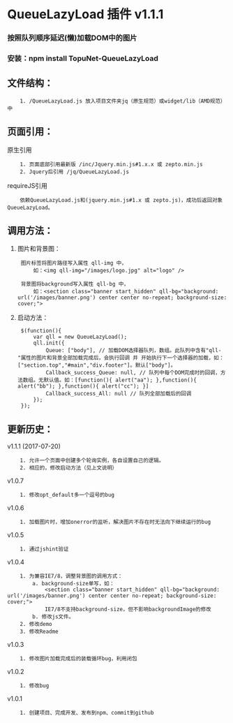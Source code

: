 # QueueLazyLoad 插件 v1.1.1
### 按照队列顺序延迟(懒)加载DOM中的图片
### 安装：npm install TopuNet-QueueLazyLoad

文件结构：
-------------
		1. /QueueLazyLoad.js 放入项目文件夹jq（原生规范）或widget/lib（AMD规范）中

页面引用：
-------------

原生引用

        1. 页面底部引用最新版 /inc/Jquery.min.js#1.x.x 或 zepto.min.js
		2. Jquery后引用 /jq/QueueLazyLoad.js

requireJS引用

        依赖QueueLazyLoad.js和(jquery.min.js#1.x 或 zepto.js)，成功后返回对象QueueLazyLoad。

调用方法：
--------------

1. 图片和背景图：

		图片标签将图片路径写入属性 qll-img 中，
			如：<img qll-img="/images/logo.jpg" alt="logo" />

		背景图将background写入属性 qll-bg 中，
			如：<section class="banner start_hidden" qll-bg="background: url('/images/banner.png') center center no-repeat; background-size: cover;">


2. 启动方法：

		$(function(){
			var qll = new QueueLazyLoad();
			qll.init({
	            Queue: ["body"], // 加载DOM选择器队列，数组。此队列中含有"qll-"属性的图片和背景全部加载完成后，会执行回调 并 开始执行下一个选择器的加载，如：["section.top","#main","div.footer"]。默认["body"]。
	            Callback_success_Queue: null, // 队列中每个DOM完成时的回调，方法数组。无默认值。如：[function(){ alert("aa"); },function(){ alert("bb"); },function(){ alert("cc"); }]
	            Callback_success_All: null // 队列全部加载后的回调
	        });
		});


更新历史：
-------------
v1.1.1 (2017-07-20)

		1. 允许一个页面中创建多个轮询实例，各自设置自己的逻辑。
		2. 相应的，修改启动方法（见上文说明）
		
v1.0.7

		1. 修改opt_default多一个逗号的bug
		
v1.0.6

		1. 加载图片时，增加onerror的监听，解决图片不存在时无法向下继续运行的bug
		
v1.0.5

		1. 通过jshint验证
		
v1.0.4

		1. 为兼容IE7/8，调整背景图的调用方式：
			a. background-size单写，如：
				<section class="banner start_hidden" qll-bg="background: url('/images/banner.png') center center no-repeat; background-size: cover;">
				IE7/8不支持background-size，但不影响backgroundImage的修改
			b. 修改js文件。
		2. 修改demo
		3. 修改Readme

v1.0.3

		1. 修改图片加载完成后的装载循环bug，利用闭包

v1.0.2

		1. 修改bug

v1.0.1

		1. 创建项目、完成开发、发布到npm、commit到github
